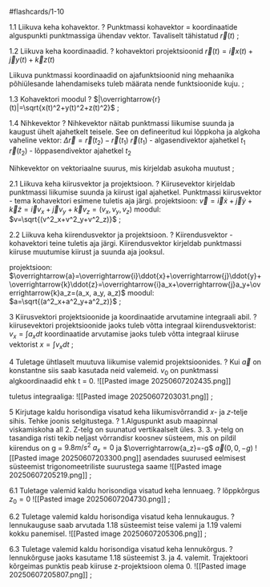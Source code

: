 #flashcards/1-10

1.1 Liikuva keha kohavektor.
?
Punktmassi kohavektor = koordinaatide alguspunkti punktmassiga ühendav vektor. 
Tavaliselt tähistatud  $\overrightarrow{r}(t)$
;

1.2  Liikuva keha koordinaadid.
?
kohavektori projektsioonid
$\overrightarrow{r}(t)=\overrightarrow{i}x(t)+\overrightarrow{j}y(t)+\overrightarrow{k}z(t)$

Liikuva punktmassi koordinaadid on ajafunktsioonid ning mehaanika põhiülesande lahendamiseks tuleb määrata nende funktsioonide kuju.
;

1.3 Kohavektori moodul
?
$|\overrightarrow{r}(t)|=\sqrt{x(t)^2+y(t)^2+z(t)^2}$
;

1.4 Nihkevektor
?
Nihkevektor näitab punktmassi liikumise suunda ja kaugust ühelt ajahetkelt teisele. See on defineeritud kui lõppkoha ja algkoha vaheline vektor:
				$Δ\overrightarrow{r}=\overrightarrow{r}(t_2​)−\overrightarrow{r}(t_1​)$
$\overrightarrow{r}(t_1)$ - algasendivektor ajahetkel $t_1$
$\overrightarrow{r}(t_2)$ - lõppasendivektor ajahetkel $t_2$

Nihkevektor on vektoriaalne suurus, mis kirjeldab asukoha muutust
;

2.1 Liikuva keha kiirusvektor ja projektsioon.
?
Kiirusevektor kirjeldab punktmassi liikumise suunda ja kiirust igal ajahetkel.
Punktmassi kiirusvektor - tema kohavektori esimene tuletis aja järgi.
projektsioon:
$\overrightarrow{v}=\overrightarrow{i}\dot{x}+\overrightarrow{j}\dot{y}+\overrightarrow{k}\dot{z}=\overrightarrow{i}v_x+\overrightarrow{j}v_y+\overrightarrow{k}v_z=(v_x, v_y, v_z)$
moodul:
$v=\sqrt{(v^2_x+v^2_y+v^2_z)}$
;

2.2 Liikuva keha kiirendusvektor ja projektsioon.
?
Kiirendusvektor - kohavektori teine tuletis aja järgi.
Kiirendusvektor kirjeldab punktmassi kiiruse muutumise kiirust ja suunda aja jooksul.

projektsioon:
$\overrightarrow{a}=\overrightarrow{i}\ddot{x}+\overrightarrow{j}\ddot{y}+\overrightarrow{k}\ddot{z}=\overrightarrow{i}a_x+\overrightarrow{j}a_y+\overrightarrow{k}a_z=(a_x, a_y, a_z)$
moodul:
$a=\sqrt{(a^2_x+a^2_y+a^2_z)}$
;

3 Kiirusvektori projektsioonide ja koordinaatide arvutamine integraali abil.
?
kiirusevektori projektsioonide jaoks tuleb võtta integraal kiirendusvektorist:
$v_x=\int{a_xdt}$
koordinaatide arvutamise jaoks tuleb võtta integraal kiiruse vektorist
$x=\int{v_xdt}$
;

4 Tuletage ühtlaselt muutuva liikumise valemid projektsioonides.
?
Kui  $\overrightarrow{a}$  on konstantne siis saab kasutada neid valemeid. $v_0$ on punktmassi algkoordinaadid ehk t = 0.
![[Pasted image 20250607202435.png]]

tuletus integraaliga:
![[Pasted image 20250607203031.png]]
;

5 Kirjutage kaldu horisondiga visatud keha liikumisvõrrandid 𝑥- ja 𝑧-telje sihis. Tehke joonis selgitustega.
?
1.Alguspunkt asub maapinnal viskamiskoha all
2. Z-telg on suunatud vertikaalselt üles.
3. 3. y-telg on tasandiga risti
tekib neljast võrrandisr koosnev süsteem, mis on pildil
kiirendus on g = $9.8m/s^2$
$a_x=0$ ja $\overrightarrow{a_z}=-g$
$\overrightarrow{a}(0, 0, -g)$
![[Pasted image 20250607203300.png]]
asendades suurused eelmisest süsteemist trigonomeetriliste suurustega saame
![[Pasted image 20250607205219.png]]
;

6.1 Tuletage valemid kaldu horisondiga visatud keha lennuaeg.
?
lõppkõrgus $z_0=0$
![[Pasted image 20250607204730.png]]
;

6.2 Tuletage valemid kaldu horisondiga visatud keha lennukaugus.
?
lennukauguse saab arvutada 1.18 süsteemist teise valemi ja 1.19 valemi kokku panemisel.
![[Pasted image 20250607205306.png]]
;

6.3 Tuletage valemid kaldu horisondiga visatud keha lennukõrgus.
?
lennukõrguse jaoks kasutame 1.18 süsteemist 3. ja 4. valemit. Trajektoori kõrgeimas punktis peab kiiruse z-projektsioon olema 0.
![[Pasted image 20250607205807.png]]
;